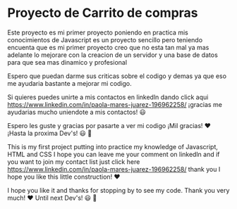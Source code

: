 # Proyecto de Carrito de compras

Este proyecto es mi primer proyecto poniendo en practica mis conocimientos de Javascript es un proyecto sencillo pero teniendo encuenta que es mi primer proyecto creo que no esta tan mal ya mas adelante lo mejorare con la creacion de un servidor y una base de datos para que sea mas dinamico y profesional

Espero que puedan darme sus criticas sobre el codigo y demas ya que eso me ayudaria bastante a mejorar mi codigo.

Si quieres puedes unirte a mis contactos en linkedln dando click aqui https://www.linkedin.com/in/paola-mares-juarez-196962258/ ¡gracias me ayudarias mucho uniendote a mis contactos! 😃

Espero les guste y gracias por pasarte a ver mi codigo ¡Mil gracias! ❤️ ¡Hasta la proxima Dev's! 😃 👋

This is my first project putting into practice my knowledge of Javascript, HTML and CSS I hope you can leave me your comment on linkedln and if you want to join my contact list just click here https://www.linkedin.com/in/paola-mares-juarez-196962258/ thank you I hope you like this little construction! ❤️

I hope you like it and thanks for stopping by to see my code. Thank you very much! ❤️ Until next Dev's! 😃 👋
